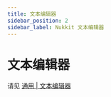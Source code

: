 ```yaml
---
title: 文本编辑器
sidebar_position: 2
sidebar_label: Nukkit 文本编辑器
---
```


# 文本编辑器

请见 [通用 | 文本编辑器](/preparation/text-editor)
